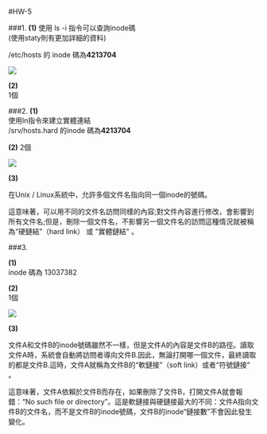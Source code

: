 #HW-5
  
###1.
**(1)**
使用 ls -i 指令可以查詢inode碼  
(使用staty則有更加詳細的資料)
  
/etc/hosts 的 inode 碼為**4213704**  
  
![](https://ppt.cc/fgbeyx@.png)
  
**(2)**  
1個  
  
###2.
**(1)**  
使用ln指令來建立實體連結  
/srv/hosts.hard 的inode 碼為**4213704**  
  
**(2)**
2個    
  
![](https://ppt.cc/fLgZDx@.png)
  
**(3)**
  
在Unix / Linux系統中，允許多個文件名指向同一個inode的號碼。

這意味著，可以用不同的文件名訪問同樣的內容;對文件內容進行修改，會影響到所有文件名;但是，刪除一個文件名，不影響另一個文件名的訪問這種情況就被稱為“硬鏈結”（hard link） 或 "實體鏈結" 。 
  
###3.  
  
**(1)**  
inode 碼為 13037382    
   
**(2)**  
1個  
  
  
![](https://ppt.cc/fMn4dx@.png)  
  
**(3)**  

文件A和文件B的inode號碼雖然不一樣，但是文件A的內容是文件B的路徑。讀取文件A時，系統會自動將訪問者導向文件B.因此，無論打開哪一個文件，最終讀取的都是文件B.這時，文件A就稱為文件B的“軟鏈接”（soft link）或者“符號鏈接” 。

這意味著，文件A依賴於文件B而存在，如果刪除了文件B，打開文件A就會報錯：“No such file or directory”。這是軟鏈接與硬鏈接最大的不同：文件A指向文件B的文件名，而不是文件B的inode號碼，文件B的inode“鏈接數”不會因此發生變化。
  
 




